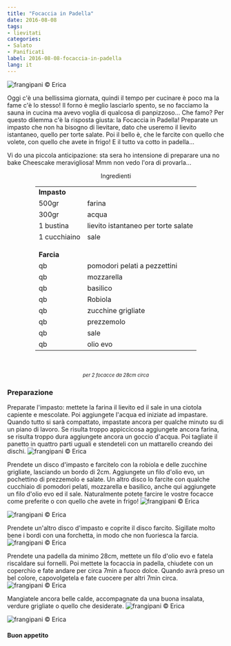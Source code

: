 ```yaml
---
title: "Focaccia in Padella"
date: 2016-08-08
tags:
- lievitati
categories:
- Salato
- Panificati
label: 2016-08-08-focaccia-in-padella
lang: it
---
```

![](../2016-08-08-focaccia-in-padella/header.jpg "frangipani © Erica")

Oggi c'è una bellissima giornata, quindi il tempo per cucinare è poco ma la fame c'è lo stesso! Il forno è meglio lasciarlo spento, se no facciamo la sauna in cucina ma avevo voglia di qualcosa di panpizzoso... Che famo? Per questo dilemma c'è la risposta giusta: la Focaccia in Padella! Preparate un impasto che non ha bisogno di lievitare, dato che useremo il lievito istantaneo, quello per torte salate. Poi il bello è, che le farcite con quello che volete, con quello che avete in frigo! E il tutto va cotto in padella...

Vi do una piccola anticipazione: sta sera ho intensione di preparare una no bake Cheescake meravigliosa! Mmm non vedo l'ora di provarla...

<div id="wrapper" style="text-align: center">
  <div id="yourdiv" style="display: inline-block;">
    <div class="ingredients">
      <div class="ingredients-title">Ingredienti</div>
      <table>
        <tbody>
          <tr>
            <td colspan="2"><b>Impasto</b></td>
          </tr>
          <tr>
            <td>500gr</td>
            <td>farina</td>
          </tr>
          <tr>
            <td>300gr</td>
            <td>acqua</td>
          </tr>
          <tr>
            <td>1 bustina</td>
            <td>lievito istantaneo per torte salate</td>
          </tr>
          <tr>
            <td>1 cucchiaino</td>
            <td>sale</td>
          </tr>
          <tr style="height: 15px;"></tr>
          <tr>          
            <td colspan="2"><b>Farcia</b></td>
          </tr>      
          <tr>
            <td>qb</td>
            <td>pomodori pelati a pezzettini</td>
          </tr>
          <tr>
            <td>qb</td>
            <td>mozzarella</td>
          </tr>
          <tr>
            <td>qb</td>
            <td>basilico</td>
          </tr>
          <tr>
            <td>qb</td>
            <td>Robiola</td>
          </tr>
          <tr>
            <td>qb</td>
            <td>zucchine grigliate</td>
          </tr>
          <tr>
            <td>qb</td>
            <td>prezzemolo</td>
          </tr>
          <tr>
            <td>qb</td>
            <td>sale</td>
          </tr>
          <tr>
            <td>qb</td>
            <td>olio evo</td>       
          </tr>
        </tbody>
      </table>
      <br></br>
      <i class="pull-right" style="font-size: 80%;">per 2 focacce da 28cm circa</i>
    </div>
  </div>
</div>


<h3>
  <font color="grey">
    <i class="fa-solid fa-gears"></i>
  </font> Preparazione
</h3>

Preparate l'impasto: mettete la farina il lievito ed il sale in una ciotola capiente e mescolate. Poi aggiungete l'acqua ed iniziate ad impastare. Quando tutto si sarà compattato, impastate ancora per qualche minuto su di un piano di lavoro. Se risulta troppo appiccicosa aggiungete ancora farina, se risulta troppo dura aggiungete ancora un goccio d'acqua. Poi tagliate il panetto in quattro parti uguali e stendeteli con un mattarello creando dei dischi.
![](../2016-08-08-focaccia-in-padella/impasto.jpg "frangipani © Erica")

Prendete un disco d'impasto e farcitelo con la robiola e delle zucchine grigliate, lasciando un bordo di 2cm. Aggiungete un filo d'olio evo, un pochettino di prezzemolo e salate. Un altro disco lo farcite con qualche cucchiaio di pomodori pelati, mozzarella e basilico, anche qui aggiungete un filo d'olio evo ed il sale. Naturalmente potete farcire le vostre focacce come preferite o con quello che avete in frigo!
![](../2016-08-08-focaccia-in-padella/robiolazucchine.jpg "frangipani © Erica")

![](../2016-08-08-focaccia-in-padella/pomodoromozzarella.jpg "frangipani © Erica")

Prendete un'altro disco d'impasto e coprite il disco farcito. Sigillate molto bene i bordi con una forchetta, in modo che non fuoriesca la farcia.
![](../2016-08-08-focaccia-in-padella/chiusa.jpg "frangipani © Erica")

Prendete una padella da minimo 28cm, mettete un filo d'olio evo e fatela riscaldare sui fornelli. Poi mettete la focaccia in padella, chiudete con un coperchio e fate andare per circa 7min a fuoco dolce. Quando avrà preso un bel colore, capovolgetela e fate cuocere per altri 7min circa.
![](../2016-08-08-focaccia-in-padella/padella.jpg "frangipani © Erica")

Mangiatele ancora belle calde, accompagnate da una buona insalata, verdure grigliate o quello che desiderate.
![](../2016-08-08-focaccia-in-padella/risultato1.jpg "frangipani © Erica")

![](../2016-08-08-focaccia-in-padella/risultato2.jpg "frangipani © Erica")


<h4>Buon appetito
  <font color="red">
    <i class="fa-regular fa-face-smile"></i>
  </font>
</h4>
